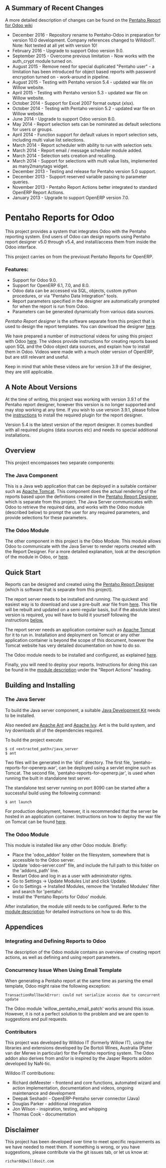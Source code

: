 ## A Summary of Recent Changes

A more detailed description of changes can be found on the [Pentaho Report for Odoo wiki](https://github.com/WilldooIT/Pentaho-Odoo/wiki/Significant-Changes "Pentaho Reports for Odoo Wiki")

* December 2016 - Repository rename to Pentaho-Odoo in preparation for version 10.0 development.  Company references changed to WilldooIT.  Note: Not tested at all yet with version 10!
* February 2016 - Upgrade to support Odoo version 9.0.
* September 2015 - Overcome previous limitation - Now works with the auth_crypt module turned on.
* August 2015 - Remove need for special duplicated "Pentaho user" - a limitation has been introduced for object based reports with password encryption turned on - work-around in pipeline.
* August 2015 - Testing with Pentaho version 5.4 - updated war file on Willow website.
* April 2015 - Testing with Pentaho version 5.3 - updated war file on Willow website.
* October 2014 - Support for Excel 2007 format output (xlsx).
* October 2014 - Testing with Pentaho version 5.2 - updated war file on Willow website.
* June 2014 - Upgrade to support Odoo version 8.0.
* May 2014 - Report selection sets can be nominated as default selections for users or groups.
* April 2014 - Function support for default values in report selection sets, including multi value list selections.
* March 2014 - Report scheduler with ability to run with selection sets.
* March 2014 - Report email / message scheduler module added.
* March 2014 - Selection sets creation and recalling.
* March 2014 - Support for selections with multi value lists, implemented as many2manytags widget.
* December 2013 - Testing and release for Pentaho version 5.0 support.
* December 2013 - Support reserved variable passing to parameter queries.
* November 2013 - Pentaho Report Actions better integrated to standard OpenERP Report Actions.
* January 2013 - Upgrade to support OpenERP version 7.0.

# Pentaho Reports for Odoo

This project provides a system that integrates Odoo with the Pentaho reporting system. End users of Odoo can design reports using Pentaho report designer v5.0 through v5.4, and install/access them from inside the Odoo interface.

This project carries on from the previoust Pentaho Reports for OpenERP.

### Features:
* Support for Odoo 9.0.
* Support for OpenERP 6.1, 7.0, and 8.0.
* Odoo data can be accessed via SQL, objects, custom python procedures, or via "Pentaho Data Integration" tools.
* Report parameters specified in the designer are automatically prompted for when the report is run from Odoo.
* Parameters can be generated dynamically from various data sources. 

_Pentaho Report designer_ is the software separate from this project that is used to design the report templates. You can download the designer [here](http://sourceforge.net/projects/pentaho/files/Report%20Designer/ "Pentaho Report Designer").

We have prepared a number of instructional videos for using this project with Odoo [here](https://www.youtube.com/user/WillowITMedia "Willow on Youtube"). The videos provide instructions for creating reports based upon SQL and the Odoo object data sources, and explain how to install them in Odoo.  Videos were made with a much older version of OpenERP, but are still relevant and useful.

Keep in mind that while these videos are for version 3.9 of the designer, they are still applicable. 

## A Note About Versions

At the time of writing, this project was working with version 3.9.1 of the Pentaho report designer, however this version is no longer supported and may stop working at any time. If you wish to use version 3.9.1, please follow the [instructions](http://pvandermpentaho.blogspot.com.au/2012/05/adding-openerp-datasource-to-pentaho.html "Pentaho 3.9.1 Plugin") to install the required plugin for the report designer. 

Version 5.4 is the latest version of the report designer.  It comes bundled with all required plugins (data sources etc) and needs no special additional installations.

## Overview

This project encompasses two separate components:

### The Java Component

This is a Java web application that can be deployed in a suitable container such as [Apache Tomcat](http://tomcat.apache.org/ "Apache Tomcat"). This component does the actual rendering of the reports based upon the definitions created in the [Pentaho Report Designer](http://sourceforge.net/projects/pentaho/files/Report%20Designer/ "Pentaho Report Designer"), which is separate from this project. The Java Server communicates with Odoo to retrieve the required data, and works with the Odoo module (described below) to prompt the user for any required parameters, and provide selections for these parameters.

### The Odoo Module

The other component in this project is the Odoo Module. This module allows Odoo to communicate with the Java Server to render reports created with the Report Designer. For a more detailed explanation, look at the description of the module in Odoo, or [here](https://github.com/WilldooIT/Pentaho-Odoo/blob/version10/odoo_addon/pentaho_reports/__manifest__.py "__manifest__.py in Pentaho Odoo Module"). 

## Quick Start

Reports can be designed and created using the [Pentaho Report Designer](http://sourceforge.net/projects/pentaho/files/Report%20Designer/ "Pentaho Report Designer") (which is software that is separate from this project).

The report server needs to be installed and running. The quickest and easiest way is to download and use a pre-built .war file from [here](http://cloud1.willowit.com.au/dist/pentaho-reports-for-openerp.war "Pentaho Report Server Packaged for Download"). This file will be rebuilt and updated on a semi-regular basis, but if the absolute latest version is required, you will have to build it yourself following the instructions [below.](#building-and-installing) 

The report server needs an application container such as [Apache Tomcat](http://tomcat.apache.org/ "Apache Tomcat") for it to run in. Installation and deployment on Tomcat or any other application container is beyond the scope of this document, however the Tomcat website has very detailed documentation on how to do so. 

The Odoo module needs to be installed and configured, as explained [here](#the-odoo-module-1). 

Finally, you will need to deploy your reports. Instructions for doing this can be found in the [module description](https://github.com/WilldooIT/Pentaho-Odoo/blob/version10/odoo_addon/pentaho_reports/__manifest__.py "__manifest__.py in Pentaho Odoo Module") under the "Report Actions" heading. 



## Building and Installing

### The Java Server
To build the Java server component, a suitable [Java Development Kit](http://www.oracle.com/technetwork/java/javase/downloads/jdk7-downloads-1880260.html "Java Development Kit 7") needs to be installed. 

Also needed are [Apache Ant](http://ant.apache.org/ "Apache Ant") and [Apache Ivy](http://ant.apache.org/ivy/ "Apache Ivy"). Ant is the build system, and Ivy downloads all of the dependencies required.

To build the project execute:

	$ cd <extracted_path>/java_server
	$ ant

Two files will be generated in the 'dist' directory. The first file, 'pentaho-reports-for-openerp.war', can be deployed using a servlet engine such as Tomcat. The second file, 'pentaho-reports-for-openerp.jar', is used when running the built in standalone test server.  

The standalone test server running on port 8090 can be started after a successful build using the following command:

	$ ant launch

For production deployment, however, it is recommended that the server be hosted in an application container. Instructions on how to deploy the war file on Tomcat can be found [here](http://tomcat.apache.org/tomcat-6.0-doc/deployer-howto.html#Deploying_using_the_Tomcat_Manager "Deploying Using Tomcat").

### The Odoo Module

This module is installed like any other Odoo module. Briefly:

* Place the 'odoo_addon' folder on the filesystem, somewhere that is accessible to the Odoo server.
* Update 'odoo-server.conf' file, and include the full path to this folder on the 'addons_path' line.
* Restart Odoo and log in as a user with administrator rights.
* Go to Settings -> Update Modules List and click Update.
* Go to Settings -> Installed Modules, remove the 'Installed Modules' filter and search for 'pentaho'.
* Install the 'Pentaho Reports for Odoo' module.

After installation, the module still needs to be configured. Refer to the [module description](https://github.com/WilldooIT/Pentaho-Odoo/blob/version10/odoo_addon/pentaho_reports/__manifest__.py "__manifest__.py in Pentaho Odoo Module") for detailed instructions on how to do this. 


## Appendices

### Integrating and Defining Reports to Odoo

The description of the Odoo module contains an overview of creating report actions, as well as defining and using report parameters.

### Concurrency Issue When Using Email Template

When generating a Pentaho report at the same time as parsing the email template, Odoo might raise the following exception:

    TransactionRollbackError: could not serialize access due to concurrent update

The Odoo module 'willow_pentaho_email_patch' works around this issue. However, it is not a perfect solution to the problem and we are open to suggestions and pull requests.

### Contributors

This project was developed by Willdoo IT (formerly Willow IT), using the libraries and extensions developed by De Bortoli Wines, Australia (Pieter van der Merwe in particular) for the Pentaho reporting system. The Odoo addon also derives from and/or is inspired by the Jasper Reports addon developed by NaN-tic.

Willdoo IT contributions:

* Richard deMeester - frontend and core functions, automated wizard and action implementation, documentation and videos, ongoing maintenance and development
* Deepak Seshadri - OpenERP-Pentaho server connector (Java)
* Douglas Parker - additional integration
* Jon Wilson - inspiration, testing, and whipping
* Thomas Cook - documentation


## Disclaimer

This project has been developed over time to meet specific requirements as we have needed to meet them. If something is wrong, or you have suggestions, please contribute via the git issues tab, or let us know at:

	richardd@willdooit.com


